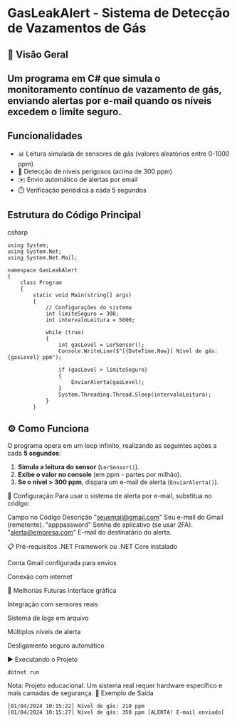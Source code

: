 # GasLeakAlert - Sistema de Detecção de Vazamentos de Gás

## 📌 Visão Geral  
Um programa em C# que simula o monitoramento contínuo de vazamento de gás, enviando alertas por e-mail quando os níveis excedem o limite seguro.  
---
## Funcionalidades

- 📊 Leitura simulada de sensores de gás (valores aleatórios entre 0-1000 ppm)
- 🚨 Detecção de níveis perigosos (acima de 300 ppm)
- ✉️ Envio automático de alertas por email
- ⏱️ Verificação periódica a cada 5 segundos

## Estrutura do Código Principal

csharp
```
using System;
using System.Net;
using System.Net.Mail;

namespace GasLeakAlert
{
    class Program
    {
        static void Main(string[] args)
        {
            // Configurações do sistema
            int limiteSeguro = 300;
            int intervaloLeitura = 5000;

            while (true)
            {
                int gasLevel = LerSensor();
                Console.WriteLine($"[{DateTime.Now}] Nível de gás: {gasLevel} ppm");

                if (gasLevel > limiteSeguro)
                {
                    EnviarAlerta(gasLevel);
                }
                System.Threading.Thread.Sleep(intervaloLeitura);
            }
        }
```
## ⚙️ Como Funciona  
O programa opera em um loop infinito, realizando as seguintes ações a cada **5 segundos**:  

1. **Simula a leitura do sensor** (`LerSensor()`).  
2. **Exibe o valor no console** (em ppm - partes por milhão).  
3. **Se o nível > 300 ppm**, dispara um e-mail de alerta (`EnviarAlerta()`).  

🔧 Configuração
Para usar o sistema de alerta por e-mail, substitua no código:

Campo no Código	Descrição
"seuemail@gmail.com"	Seu e-mail do Gmail (remetente).
"apppassword"	Senha de aplicativo (se usar 2FA).
"alerta@empresa.com"	E-mail do destinatário do alerta.

📋 Pré-requisitos
.NET Framework ou .NET Core instalado

Conta Gmail configurada para envios

Conexão com internet

🚀 Melhorias Futuras
Interface gráfica

Integração com sensores reais

Sistema de logs em arquivo

Múltiplos níveis de alerta

Desligamento seguro automático

▶️ Executando o Projeto
```
dotnet run
```
Nota: Projeto educacional. Um sistema real requer hardware específico e mais camadas de segurança.
📄 Exemplo de Saída

```
[01/04/2024 10:15:22] Nível de gás: 210 ppm
[01/04/2024 10:15:27] Nível de gás: 350 ppm [ALERTA! E-mail enviado]
```
